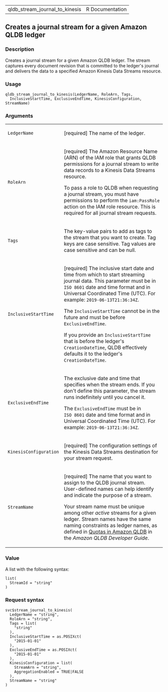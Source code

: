 <table style="width: 100%;">
<tbody>
<tr class="odd">
<td>qldb_stream_journal_to_kinesis</td>
<td style="text-align: right;">R Documentation</td>
</tr>
</tbody>
</table>

## Creates a journal stream for a given Amazon QLDB ledger

### Description

Creates a journal stream for a given Amazon QLDB ledger. The stream
captures every document revision that is committed to the ledger's
journal and delivers the data to a specified Amazon Kinesis Data Streams
resource.

### Usage

    qldb_stream_journal_to_kinesis(LedgerName, RoleArn, Tags,
      InclusiveStartTime, ExclusiveEndTime, KinesisConfiguration, StreamName)

### Arguments

<table>
<colgroup>
<col style="width: 35%" />
<col style="width: 65%" />
</colgroup>
<tbody>
<tr class="odd">
<td><code
id="qldb_stream_journal_to_kinesis_:_LedgerName">LedgerName</code></td>
<td><p>[required] The name of the ledger.</p></td>
</tr>
<tr class="even">
<td><code
id="qldb_stream_journal_to_kinesis_:_RoleArn">RoleArn</code></td>
<td><p>[required] The Amazon Resource Name (ARN) of the IAM role that
grants QLDB permissions for a journal stream to write data records to a
Kinesis Data Streams resource.</p>
<p>To pass a role to QLDB when requesting a journal stream, you must
have permissions to perform the <code>iam:PassRole</code> action on the
IAM role resource. This is required for all journal stream
requests.</p></td>
</tr>
<tr class="odd">
<td><code id="qldb_stream_journal_to_kinesis_:_Tags">Tags</code></td>
<td><p>The key-value pairs to add as tags to the stream that you want to
create. Tag keys are case sensitive. Tag values are case sensitive and
can be null.</p></td>
</tr>
<tr class="even">
<td><code
id="qldb_stream_journal_to_kinesis_:_InclusiveStartTime">InclusiveStartTime</code></td>
<td><p>[required] The inclusive start date and time from which to start
streaming journal data. This parameter must be in <code
style="white-space: pre;">⁠ISO 8601⁠</code> date and time format and in
Universal Coordinated Time (UTC). For example: <code
style="white-space: pre;">⁠2019-06-13T21:36:34Z⁠</code>.</p>
<p>The <code>InclusiveStartTime</code> cannot be in the future and must
be before <code>ExclusiveEndTime</code>.</p>
<p>If you provide an <code>InclusiveStartTime</code> that is before the
ledger's <code>CreationDateTime</code>, QLDB effectively defaults it to
the ledger's <code>CreationDateTime</code>.</p></td>
</tr>
<tr class="odd">
<td><code
id="qldb_stream_journal_to_kinesis_:_ExclusiveEndTime">ExclusiveEndTime</code></td>
<td><p>The exclusive date and time that specifies when the stream ends.
If you don't define this parameter, the stream runs indefinitely until
you cancel it.</p>
<p>The <code>ExclusiveEndTime</code> must be in <code
style="white-space: pre;">⁠ISO 8601⁠</code> date and time format and in
Universal Coordinated Time (UTC). For example: <code
style="white-space: pre;">⁠2019-06-13T21:36:34Z⁠</code>.</p></td>
</tr>
<tr class="even">
<td><code
id="qldb_stream_journal_to_kinesis_:_KinesisConfiguration">KinesisConfiguration</code></td>
<td><p>[required] The configuration settings of the Kinesis Data Streams
destination for your stream request.</p></td>
</tr>
<tr class="odd">
<td><code
id="qldb_stream_journal_to_kinesis_:_StreamName">StreamName</code></td>
<td><p>[required] The name that you want to assign to the QLDB journal
stream. User-defined names can help identify and indicate the purpose of
a stream.</p>
<p>Your stream name must be unique among other <em>active</em> streams
for a given ledger. Stream names have the same naming constraints as
ledger names, as defined in <a
href="https://docs.aws.amazon.com/qldb/latest/developerguide/limits.html#limits.naming">Quotas
in Amazon QLDB</a> in the <em>Amazon QLDB Developer Guide</em>.</p></td>
</tr>
</tbody>
</table>

### Value

A list with the following syntax:

    list(
      StreamId = "string"
    )

### Request syntax

    svc$stream_journal_to_kinesis(
      LedgerName = "string",
      RoleArn = "string",
      Tags = list(
        "string"
      ),
      InclusiveStartTime = as.POSIXct(
        "2015-01-01"
      ),
      ExclusiveEndTime = as.POSIXct(
        "2015-01-01"
      ),
      KinesisConfiguration = list(
        StreamArn = "string",
        AggregationEnabled = TRUE|FALSE
      ),
      StreamName = "string"
    )
